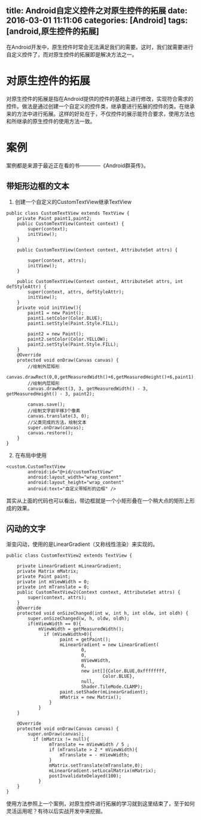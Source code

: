 title: Android自定义控件之对原生控件的拓展
date: 2016-03-01 11:11:06
categories: [Android]
tags: [android,原生控件的拓展]
---

在Android开发中，原生控件时常会无法满足我们的需要。这时，我们就需要进行自定义控件了，而对原生控件的拓展即是解决方法之一。<!--more-->

# 对原生控件的拓展

对原生控件的拓展是指在Android提供的控件的基础上进行修改，实现符合需求的控件。做法是通过创建一个自定义的控件类，继承要进行拓展的控件的类。在继承来的方法中进行拓展。这样的好处在于，不仅控件的展示能符合要求，使用方法也和所继承的原生控件的使用方法一致。

# 案例

案例都是来源于最近正在看的书————《Android群英传》。

## 带矩形边框的文本

1. 创建一个自定义的CustomTextView继承TextView
```
public class CustomTextView extends TextView {
	private Paint paint1,paint2;
	public CustomTextView(Context context) {
		super(context);
		initView();
	}

	public CustomTextView(Context context, AttributeSet attrs) {

		super(context, attrs);
		initView();
	}

	public CustomTextView(Context context, AttributeSet attrs, int defStyleAttr) {
		super(context, attrs, defStyleAttr);
		initView();
	}
	private void initView(){
		paint1 = new Paint();
		paint1.setColor(Color.BLUE);
		paint1.setStyle(Paint.Style.FILL);

		paint2 = new Paint();
		paint2.setColor(Color.YELLOW);
		paint2.setStyle(Paint.Style.FILL);
	}
	@Override
	protected void onDraw(Canvas canvas) {
		//绘制外层矩形
		canvas.drawRect(0,0,getMeasuredWidth()+6,getMeasuredHeight()+6,paint1);
		//绘制内层矩形
		canvas.drawRect(3, 3, getMeasuredWidth() - 3, getMeasuredHeight() - 3, paint2);

		canvas.save();
		//绘制文字前平移3个像素
		canvas.translate(3, 0);
		//父类完成的方法，绘制文本
		super.onDraw(canvas);
		canvas.restore();
	}
}
```
2. 在布局中使用
```
<custom.CustomTextView
        android:id="@+id/customTextView"
        android:layout_width="wrap_content"
        android:layout_height="wrap_content"
        android:text="自定义带矩形的边框" />
```

其实从上面的代码也可以看出，带边框就是一个小矩形叠在一个稍大点的矩形上形成的效果。

## 闪动的文字

渐变闪动，使用的是LinearGradient（又称线性渲染）来实现的。
```
public class CustomTextView2 extends TextView {

	private LinearGradient mLinearGradient;
	private Matrix mMatrix;
	private Paint paint;
	private int mViewWidth = 0;
	private int mTranslate = 0; 
	public CustomTextView2(Context context, AttributeSet attrs) {
		super(context, attrs);
	}
	@Override
	protected void onSizeChanged(int w, int h, int oldw, int oldh) {
		super.onSizeChanged(w, h, oldw, oldh);
		if(mViewWidth == 0){
			mViewWidth = getMeasuredWidth();
			  if (mViewWidth>0){
	                paint = getPaint();
	                mLinearGradient = new LinearGradient(
	                        0,
	                        0,
	                        mViewWidth,
	                        0,
	                        new int[]{Color.BLUE,0xffffffff,
	                                Color.BLUE},
	                        null,
	                        Shader.TileMode.CLAMP);
	                paint.setShader(mLinearGradient);
	                mMatrix = new Matrix();
	            }
	        }
	}
	
	@Override
	protected void onDraw(Canvas canvas) {
		super.onDraw(canvas);
		  if (mMatrix != null){
	            mTranslate += mViewWidth / 5 ;
	            if (mTranslate > 2 * mViewWidth){
	                mTranslate = - mViewWidth;
	            }
	            mMatrix.setTranslate(mTranslate,0);
	            mLinearGradient.setLocalMatrix(mMatrix);
	            postInvalidateDelayed(100);
	        }
	}
}
```
使用方法参照上一个案例，对原生控件进行拓展的学习就到这里结束了，至于如何灵活运用呢？有待以后实战开发中来挖掘。